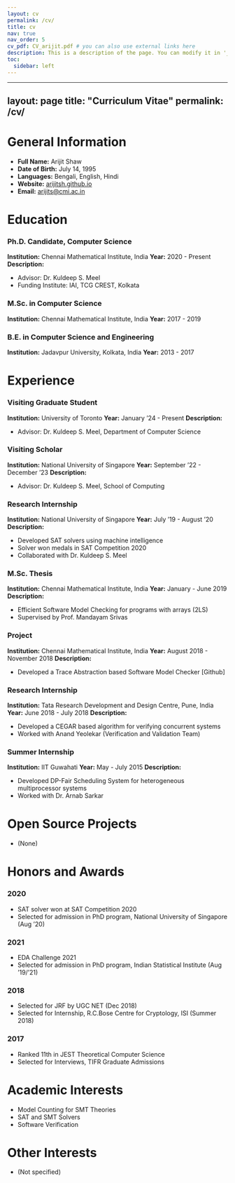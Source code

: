 ```yaml
---
layout: cv
permalink: /cv/
title: cv
nav: true
nav_order: 5
cv_pdf: CV_arijit.pdf # you can also use external links here
description: This is a description of the page. You can modify it in '_pages/cv.md'. You can also change or remove the top pdf download button.
toc:
  sidebar: left
---
```


---
layout: page
title: "Curriculum Vitae"
permalink: /cv/
---

# General Information

- **Full Name:** Arijit Shaw
- **Date of Birth:** July 14, 1995
- **Languages:** Bengali, English, Hindi
- **Website:** [arijitsh.github.io](https://arijitsh.github.io)
- **Email:** arijits@cmi.ac.in

# Education

### Ph.D. Candidate, Computer Science
**Institution:** Chennai Mathematical Institute, India
**Year:** 2020 - Present
**Description:**
- Advisor: Dr. Kuldeep S. Meel
- Funding Institute: IAI, TCG CREST, Kolkata

### M.Sc. in Computer Science
**Institution:** Chennai Mathematical Institute, India
**Year:** 2017 - 2019

### B.E. in Computer Science and Engineering
**Institution:** Jadavpur University, Kolkata, India
**Year:** 2013 - 2017

# Experience

### Visiting Graduate Student
**Institution:** University of Toronto
**Year:** January ’24 - Present
**Description:**
- Advisor: Dr. Kuldeep S. Meel, Department of Computer Science

### Visiting Scholar
**Institution:** National University of Singapore
**Year:** September ’22 - December ’23
**Description:**
- Advisor: Dr. Kuldeep S. Meel, School of Computing

### Research Internship
**Institution:** National University of Singapore
**Year:** July ’19 - August ’20
**Description:**
- Developed SAT solvers using machine intelligence
- Solver won medals in SAT Competition 2020
- Collaborated with Dr. Kuldeep S. Meel

### M.Sc. Thesis
**Institution:** Chennai Mathematical Institute, India
**Year:** January - June 2019
**Description:**
- Efficient Software Model Checking for programs with arrays (2LS)
- Supervised by Prof. Mandayam Srivas

### Project
**Institution:** Chennai Mathematical Institute, India
**Year:** August 2018 - November 2018
**Description:**
- Developed a Trace Abstraction based Software Model Checker [Github]

### Research Internship
**Institution:** Tata Research Development and Design Centre, Pune, India
**Year:** June 2018 - July 2018
**Description:**
- Developed a CEGAR based algorithm for verifying concurrent systems
- Worked with Anand Yeolekar (Verification and Validation Team)

### Summer Internship
**Institution:** IIT Guwahati
**Year:** May - July 2015
**Description:**
- Developed DP-Fair Scheduling System for heterogeneous multiprocessor systems
- Worked with Dr. Arnab Sarkar

# Open Source Projects

- (None)

# Honors and Awards

### 2020
- SAT solver won at SAT Competition 2020
- Selected for admission in PhD program, National University of Singapore (Aug ’20)

### 2021
- EDA Challenge 2021
- Selected for admission in PhD program, Indian Statistical Institute (Aug ’19/’21)

### 2018
- Selected for JRF by UGC NET (Dec 2018)
- Selected for Internship, R.C.Bose Centre for Cryptology, ISI (Summer 2018)

### 2017
- Ranked 11th in JEST Theoretical Computer Science
- Selected for Interviews, TIFR Graduate Admissions

# Academic Interests

- Model Counting for SMT Theories
- SAT and SMT Solvers
- Software Verification

# Other Interests

- (Not specified)
